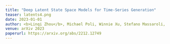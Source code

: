 ```yaml
---
title: "Deep Latent State Space Models for Time-Series Generation"
teaser: latents4.png
date: 2023-01-01
author: <b>Linqi Zhou</b>, Michael Poli, Winnie Xu, Stefano Massaroli, Stefano Ermon
venue: arXiv 2023
paperurl: https://arxiv.org/abs/2212.12749
---
```

